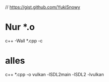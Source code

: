 // https://gist.github.com/YukiSnowy

# Nur *.o
c++ -Wall *.cpp -c

# alles
c++ *.cpp -o vulkan -lSDL2main -lSDL2 -lvulkan

